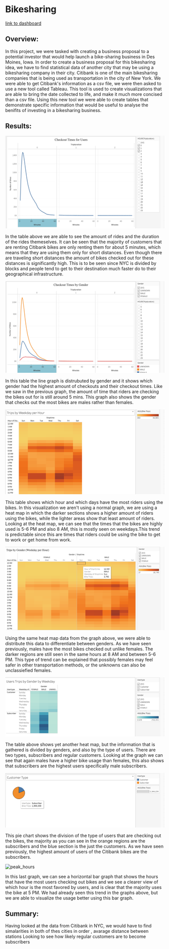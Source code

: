 # Bikesharing
[link to dashboard](https://public.tableau.com/app/profile/maria2059/viz/NYC_CITIBIKE_CHALLENGE/Story1)
## Overview:

In this project, we were tasked with creating a business proposal to a potential investor that would help launch a bike-sharing business in Des Moines, Iowa. In order to create a business proposal for this bikesharing idea, we have to find statistical data of another city that may be using a bikesharing company in their city. Citibank is one of the main bikesharing companies that is being used as transportation in the city of New York. We were able to get Citibank's information as a csv file, we were then asked to use a new tool called Tableau. This tool is used to create visualizations that are able to bring the date collected to life, and make it much more concised than a csv file. Using this new tool we were able to create tables that demonstrate specific information that would be useful to analyse the benifits of investing in a bikesharing business. 

## Results:

![checked_out_bikes](https://github.com/Mparra14/Bikesharing/blob/main/Resources/Checkout%20time%20.png)

In the table above we are able to see the amount of rides and the duration of the rides themeselves. It can be seen that the majority of customers that are renting Citibank bikes are only renting them for about 5 minutes, which means that they are using them only for short distances. Even though there are traveling short distances the amount of bikes checked out for these distances is significantly high. This is to be seen since NYC is divided by blocks and people tend to get to their destination much faster do to their geographical infrastructure. 

![checked_out_bikes_by gender](https://github.com/Mparra14/Bikesharing/blob/main/Resources/checkout%20time%20by%20gender.png)

In this table the line graph is distrubuted by gender and it shows which gender had the highest amount of checkouts and their checkout times. Like we saw in the previous graph, the amount of time that riders are checking the bikes out for is still around 5 mins. This graph also shows the gender that checks out the most bikes are males rather than females. 

![trips_by_weekday](https://github.com/Mparra14/Bikesharing/blob/main/Resources/Trips%20by%20weekday%20.png)

This table shows which hour and which days have the most riders using the bikes. In this visualization we aren't using a normal graph, we are using a heat map in which the darker sections shows a higher amount of riders using the bikes, while the lighter areas show that least amount of riders. Looking at the heat map, we can see that the times that the bikes are highly used is 5-6 PM and also 8 AM, this is mostly seen on weekdays.This trend is predictable since this are times that riders could be using the bike to get to work or get home from work. 

![Trips_by_gender](https://github.com/Mparra14/Bikesharing/blob/main/Resources/trips%20by%20weekday%20by%20gender%20.png)

Using the same heat map data from the graph above, we were able to distribute this data to differentiate between genders. As we have seen previously, males have the most bikes checked out unlike females. The darker regions are still seen in the same hours at 8 AM and between 5-6 PM. This type of trend can be explained that possibly females may feel safer in other transportation methods, or the unknowns can also be unclassiefied females. 

![user_trips_by_genders](https://github.com/Mparra14/Bikesharing/blob/main/Resources/User%20types%20by%20weekday.png)

The table above shows yet another heat map, but the information that is gathered is divided by genders, and also by the type of users. There are two types, subscribers and regular customers. Looking at the graph we can see that again males have a higher bike usage than females, this also shows that subscribers are the highest users specifically male subscribers. 

![user_types](https://github.com/Mparra14/Bikesharing/blob/main/Resources/customers.png)

This pie chart shows the division of the type of users that are checking out the bikes, the majority as you can see in the orange regions are the subscribers and the blue section is the just the customers. As we have seen previously, the highest amount of users of the Citibank bikes are the subscribers. 

![peak_hours]()

In this last graph, we can see a horizontal bar graph that shows the hours that have the most users checking out bikes and we see a clearer view of which hour is the most favored by users, and is clear that the majority uses the bike at 5 PM. We had already seen this trend in the graphs above, but we are able to visualize the usage better using this bar graph.



## Summary: 

Having looked at the data from Citibank in NYC, we would have to find simalarities in both of thes cities in order ,
avarage distance between stations
Looking to see how likely regular customers are to become subscribers


